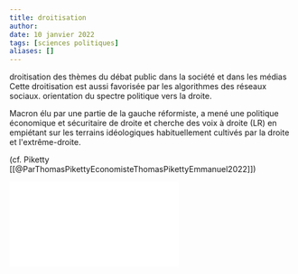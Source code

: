 ```yaml
---
title: droitisation
author: 
date: 10 janvier 2022
tags: [sciences politiques]
aliases: []
---
```



droitisation des thèmes du débat public dans la société et dans les médias
Cette droitisation est aussi favorisée par les algorithmes des réseaux sociaux. 
orientation du spectre politique vers la droite. 

Macron élu par une partie de la gauche réformiste, a mené une politique économique et sécuritaire de droite et cherche des voix à droite (LR) en empiétant sur les terrains idéologiques habituellement cultivés par la droite et l'extrême-droite. 

(cf. Piketty [[@ParThomasPikettyEconomisteThomasPikettyEmmanuel2022]])

![](droitisation.pdf)
